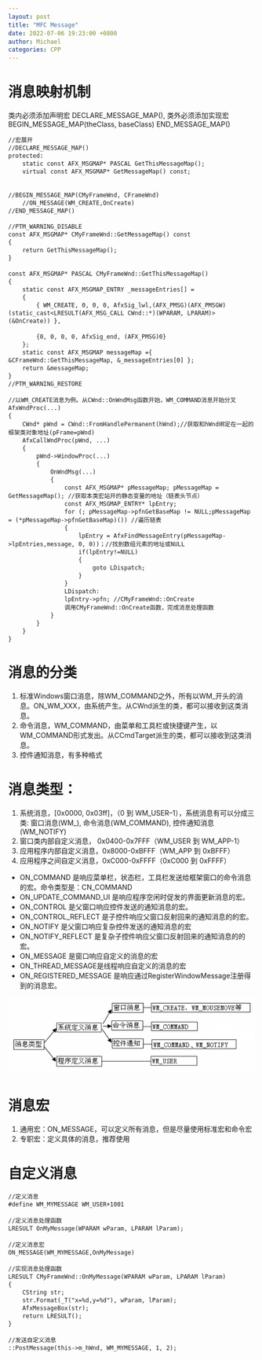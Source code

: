 ```yaml
---
layout: post
title: "MFC Message"
date: 2022-07-06 19:23:00 +0800
author: Michael
categories: CPP
---
```


# 消息映射机制
类内必须添加声明宏 DECLARE_MESSAGE_MAP(), 类外必须添加实现宏BEGIN_MESSAGE_MAP(theClass, baseClass) END_MESSAGE_MAP()

	//宏展开
	//DECLARE_MESSAGE_MAP()
	protected: 
		static const AFX_MSGMAP* PASCAL GetThisMessageMap(); 
		virtual const AFX_MSGMAP* GetMessageMap() const; 


	//BEGIN_MESSAGE_MAP(CMyFrameWnd, CFrameWnd)
		//ON_MESSAGE(WM_CREATE,OnCreate)
	//END_MESSAGE_MAP()
	
	//PTM_WARNING_DISABLE 
	const AFX_MSGMAP* CMyFrameWnd::GetMessageMap() const
	{
		return GetThisMessageMap();
	}
	
	const AFX_MSGMAP* PASCAL CMyFrameWnd::GetThisMessageMap()
	{
		static const AFX_MSGMAP_ENTRY _messageEntries[] =
		{
			{ WM_CREATE, 0, 0, 0, AfxSig_lwl,(AFX_PMSG)(AFX_PMSGW)(static_cast<LRESULT(AFX_MSG_CALL CWnd::*)(WPARAM, LPARAM)>(&OnCreate)) },
	
			{0, 0, 0, 0, AfxSig_end, (AFX_PMSG)0}
		};
		static const AFX_MSGMAP messageMap ={ &CFrameWnd::GetThisMessageMap, &_messageEntries[0] };
		return &messageMap;
	}
	//PTM_WARNING_RESTORE

	//以WM_CREATE消息为例。从CWnd::OnWndMsg函数开始，WM_COMMAND消息开始分叉
	AfxWndProc(...)
	{
		CWnd* pWnd = CWnd::FromHandlePermanent(hWnd);//获取和hWnd绑定在一起的框架类对象地址(pFrame=pWnd)
		AfxCallWndProc(pWnd, ...)
		{	
			pWnd->WindowProc(...)
			{
				OnWndMsg(...)
				{
					const AFX_MSGMAP* pMessageMap; pMessageMap = GetMessageMap(); //获取本类宏站开的静态变量的地址（链表头节点）
					const AFX_MSGMAP_ENTRY* lpEntry;
					for (; pMessageMap->pfnGetBaseMap != NULL;pMessageMap = (*pMessageMap->pfnGetBaseMap)()) //遍历链表
					{
						lpEntry = AfxFindMessageEntry(pMessageMap->lpEntries,message, 0, 0))；//找到数组元素的地址或NULL
						if(lpEntry!=NULL)
						{
							goto LDispatch;
						}
					}
					LDispatch:
					lpEntry->pfn; //CMyFrameWnd::OnCreate
					调用CMyFrameWnd::OnCreate函数，完成消息处理函数
				}
			}
		}
	}

# 消息的分类
1. 标准Windows窗口消息，除WM_COMMAND之外，所有以WM_开头的消息。ON_WM_XXX，由系统产生。从CWnd派生的类，都可以接收到这类消息。 
2. 命令消息，WM_COMMAND，由菜单和工具栏或快捷键产生，以WM_COMMAND形式发出。从CCmdTarget派生的类，都可以接收到这类消息。
3. 控件通知消息，有多种格式

# 消息类型：
1. 系统消息，[0x0000, 0x03ff]，（0 到 WM_USER–1），系统消息有可以分成三类: 窗口消息(WM_), 命令消息(WM_COMMAND), 控件通知消息(WM_NOTIFY)
2. 窗口类内部自定义消息， 0x0400-0x7FFF（WM_USER 到 WM_APP-1）
3. 应用程序内部自定义消息，0x8000-0xBFFF（WM_APP 到 0xBFFF）
4. 应用程序之间自定义消息，0xC000-0xFFFF（0xC000 到 0xFFFF）

- ON_COMMAND 是响应菜单栏，状态栏，工具栏发送给框架窗口的命令消息的宏。命令类型是：CN_COMMAND
- ON_UPDATE_COMMAND_UI 是响应程序空闲时促发的界面更新消息的宏。
- ON_CONTROL 是父窗口响应控件发送的通知消息的宏。
- ON_CONTROL_REFLECT 是子控件响应父窗口反射回来的通知消息的的宏。
- ON_NOTIFY 是父窗口响应复杂控件发送的通知消息的宏
- ON_NOTIFY_REFLECT 是复杂子控件响应父窗口反射回来的通知消息的的宏。
- ON_MESSAGE 是窗口响应自定义的消息的宏
- ON_THREAD_MESSAGE是线程响应自定义的消息的宏
- ON_REGISTERED_MESSAGE 是响应通过RegisterWindowMessage注册得到的消息宏。

![日志文件夹](/assets/cpp/MFCMessageType.png)  

# 消息宏
1. 通用宏：ON_MESSAGE，可以定义所有消息，但是尽量使用标准宏和命令宏
2. 专职宏：定义具体的消息，推荐使用

# 自定义消息
	//定义消息
	#define WM_MYMESSAGE WM_USER+1001

	//定义消息处理函数
	LRESULT OnMyMessage(WPARAM wParam, LPARAM lParam);

	//定义消息宏
	ON_MESSAGE(WM_MYMESSAGE,OnMyMessage)

	//实现消息处理函数
	LRESULT CMyFrameWnd::OnMyMessage(WPARAM wParam, LPARAM lParam)
	{
		CString str;
		str.Format(_T("x=%d,y=%d"), wParam, lParam);
		AfxMessageBox(str);
		return LRESULT();
	}

	//发送自定义消息
	::PostMessage(this->m_hWnd, WM_MYMESSAGE, 1, 2);
